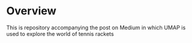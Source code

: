 # Overview

This is repository accompanying the post on Medium in which UMAP is used to explore the world of tennis rackets

